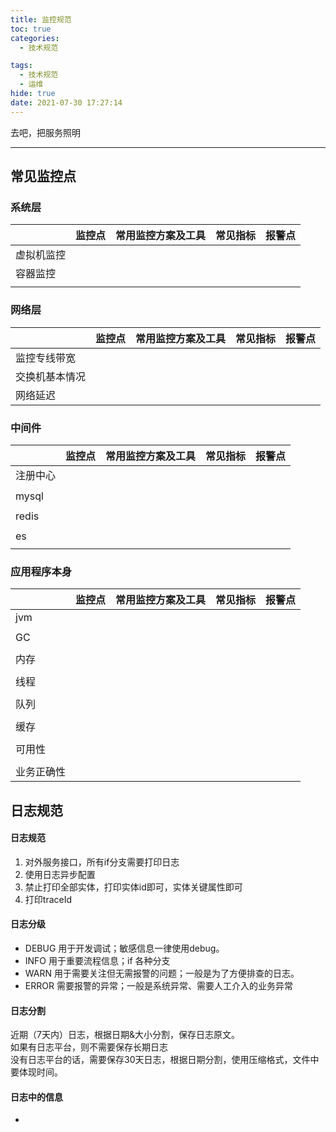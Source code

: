 ```yaml
---
title: 监控规范
toc: true
categories:
  - 技术规范

tags:
  - 技术规范
  - 运维
hide: true
date: 2021-07-30 17:27:14
---
```




去吧，把服务照明

<!-- more -->

------



## 常见监控点



### 系统层



|            | 监控点 | 常用监控方案及工具 | 常见指标 | 报警点 |
| ---------- | ------ | ------------------ | -------- | ------ |
| 虚拟机监控 |        |                    |          |        |
| 容器监控   |        |                    |          |        |
|            |        |                    |          |        |



### 网络层

|                | 监控点 | 常用监控方案及工具 | 常见指标 | 报警点 |
| -------------- | ------ | ------------------ | -------- | ------ |
| 监控专线带宽   |        |                    |          |        |
| 交换机基本情况 |        |                    |          |        |
| 网络延迟       |        |                    |          |        |





### 中间件

|          | 监控点 | 常用监控方案及工具 | 常见指标 | 报警点 |
| -------- | ------ | ------------------ | -------- | ------ |
| 注册中心 |        |                    |          |        |
|          |        |                    |          |        |
| mysql    |        |                    |          |        |
|          |        |                    |          |        |
| redis    |        |                    |          |        |
|          |        |                    |          |        |
| es       |        |                    |          |        |
|          |        |                    |          |        |



### 应用程序本身

|            | 监控点 | 常用监控方案及工具 | 常见指标 | 报警点 |
| ---------- | ------ | ------------------ | -------- | ------ |
| jvm        |        |                    |          |        |
|            |        |                    |          |        |
| GC         |        |                    |          |        |
|            |        |                    |          |        |
| 内存       |        |                    |          |        |
|            |        |                    |          |        |
| 线程       |        |                    |          |        |
|            |        |                    |          |        |
| 队列       |        |                    |          |        |
|            |        |                    |          |        |
| 缓存       |        |                    |          |        |
|            |        |                    |          |        |
| 可用性     |        |                    |          |        |
|            |        |                    |          |        |
| 业务正确性 |        |                    |          |        |





## 日志规范

#### 日志规范

1. 对外服务接口，所有if分支需要打印日志
2. 使用日志异步配置
3. 禁止打印全部实体，打印实体id即可，实体关键属性即可
4. 打印traceId



#### 日志分级

- DEBUG 用于开发调试；敏感信息一律使用debug。
- INFO 用于重要流程信息；if 各种分支
- WARN 用于需要关注但无需报警的问题；一般是为了方便排查的日志。
- ERROR 需要报警的异常；一般是系统异常、需要人工介入的业务异常



#### 日志分割

近期（7天内）日志，根据日期&大小分割，保存日志原文。<br>如果有日志平台，则不需要保存长期日志<br>没有日志平台的话，需要保存30天日志，根据日期分割，使用压缩格式，文件中要体现时间。



#### 日志中的信息

- 

